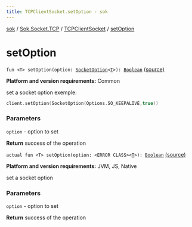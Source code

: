 ```yaml
---
title: TCPClientSocket.setOption - sok
---
```


[sok](../../index.html) / [Sok.Socket.TCP](../index.html) / [TCPClientSocket](index.html) / [setOption](./set-option.html)

# setOption

`fun <T> setOption(option: `[`SocketOption`](../../-sok.-socket.-options/-socket-option/index.html)`<`[`T`](set-option.html#T)`>): `[`Boolean`](https://kotlinlang.org/api/latest/jvm/stdlib/kotlin/-boolean/index.html) [(source)](https://github.com/SeekDaSky/Sok/tree/master/common/sok-common/src/Sok/Socket/TCP/TCPClientSocket.kt#L143)

**Platform and version requirements:** Common

set a socket option
exemple:

``` kotlin
client.setOption(SocketOption(Options.SO_KEEPALIVE,true))
```

### Parameters

`option` - option to set

**Return**
success of the operation

`actual fun <T> setOption(option: <ERROR CLASS><`[`T`](set-option.html#T)`>): `[`Boolean`](https://kotlinlang.org/api/latest/jvm/stdlib/kotlin/-boolean/index.html) [(source)](https://github.com/SeekDaSky/Sok/tree/master/jvm/sok-jvm/src/Sok/Socket/TCP/TCPClientSocket.kt#L390)

**Platform and version requirements:** JVM, JS, Native

set a socket option

### Parameters

`option` - option to set

**Return**
success of the operation

